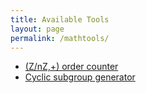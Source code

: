 ```yaml
---
title: Available Tools
layout: page
permalink: /mathtools/
---
```


- [(Z/nZ,+) order counter](/znzpluscounter/)
- [Cyclic subgroup generator](/subgroups/)
